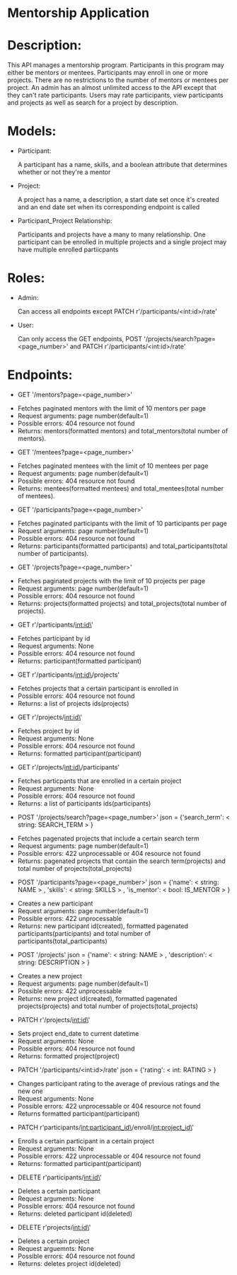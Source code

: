 # Mentorship Application
# Description:
This API manages a mentorship program. Participants in this program may either be mentors or mentees. Participants may
enroll in one or more projects. There are no restrictions to the number of mentors or mentees per project. An admin has
an almost unlimited access to the API except that they can't rate participants. Users may rate participants,
view participants and projects as well as search for a project by description.
# Models:
* Participant:

    A participant has a name, skills, and a boolean attribute that determines whether or not they're a mentor
* Project:

    A project has a name, a description, a start date set once it's created and an end date set when its corresponding endpoint is called
* Participant_Project Relationship:

    Participants and projects have a many to many relationship. One participant can be enrolled in multiple projects and a single project may have multiple enrolled partiicpants
# Roles:
* Admin:

    Can access all endpoints except PATCH r'/participants/\<int:id>/rate'
* User:

    Can only access the GET endpoints, POST '/projects/search?page=<page_number>' and PATCH r'/participants/\<int:id>/rate'
# Endpoints:
* GET '/mentors?page=<page_number>'
- Fetches paginated mentors with the limit of 10 mentors per page
- Request arguments: page number(default=1)
- Possible errors: 404 resource not found
- Returns: mentors(formatted mentors) and total_mentors(total number of mentors).
* GET '/mentees?page=<page_number>'
- Fetches paginated mentees with the limit of 10 mentees per page
- Request arguments: page number(default=1)
- Possible errors: 404 resource not found
- Returns: mentees(formatted mentees) and total_mentees(total number of mentees).
* GET '/participants?page=<page_number>'
- Fetches paginated participants with the limit of 10 participants per page
- Request arguments: page number(default=1)
- Possible errors: 404 resource not found
- Returns: participants(formatted participants) and total_participants(total number of participants).
* GET '/projects?page=<page_number>'
- Fetches paginated projects with the limit of 10 projects per page
- Request arguments: page number(default=1)
- Possible errors: 404 resource not found
- Returns: projects(formatted projects) and total_projects(total number of projects).
* GET r'/participants/<int:id\>'
- Fetches participant by id
- Request arguments: None
- Possible errors: 404 resource not found
- Returns: participant(formatted participant)
* GET r'/participants/<int:id\>/projects'
- Fetches projects that a certain participant is enrolled in
- Possible errors: 404 resource not found
- Returns: a list of projects ids(projects)
* GET r'/projects/<int:id\>'
- Fetches project by id
- Request arguments: None
- Possible errors: 404 resource not found
- Returns: formatted participant(participant)
* GET r'/projects/<int:id\>/participants'
- Fetches particpants that are enrolled in a certain project
- Request arguments: None
- Possible errors: 404 resource not found
- Returns: a list of participants ids(participants)
* POST '/projects/search?page=<page_number>' json = {'search_term': \< string: SEARCH_TERM > }
- Fetches pagenated projects that include a certain search term
- Request arguments: page number(default=1)
- Possible errors: 422 unprocessable or 404 resource not found
- Returns: pagenated projects that contain the search term(projects) and total number of projects(total_projects)
* POST '/participants?page=<page_number>' json = {'name': \< string: NAME > , 'skills': \< string: SKILLS > , 'is_mentor': \< bool: IS_MENTOR > }
- Creates a new participant
- Request arguments: page number(default=1)
- Possible errors: 422 unprocessable
- Returns: new participant id(created), formatted pagenated participants(participants) and total number of participants(total_participants)
* POST '/projects' json = {'name': \< string: NAME > , 'description': \< string: DESCRIPTION > }
- Creates a new project
- Request arguments: page number(default=1)
- Possible errors: 422 unprocessable
- Returns: new project id(created), formatted pagenated projects(projects) and total number of projects(total_projects)
* PATCH r'/projects/<int:id\>'
- Sets project end_date to current datetime
- Request arguments: None
- Possible errors: 404 resource not found
- Returns: formatted project(project)
* PATCH '/participants/\<int:id>/rate' json = {'rating': \< int: RATING > }
- Changes participant rating to the average of previous ratings and the new one
- Request arguments: None
- Possible errors: 422 unprocessable or 404 resource not found
- Returns formatted participant(participant)
* PATCH r'participants/<int:participant_id\>/enroll/<int:project_id\>'
- Enrolls a certain participant in a certain project
- Request arguments: None
- Possible errors: 422 unprocessable or 404 resource not found
- Returns: formatted participant(participant)
* DELETE r'participants/<int:id\>'
- Deletes a certain participant
- Request arguments: None
- Possible errors: 404 resource not found
- Returns: deleted participant id(deleted)
* DELETE r'projects/<int:id\>'
- Deletes a certain project
- Request arguemnts: None
- Possible errors: 404 resource not found
- Returns: deletes project id(deleted)
